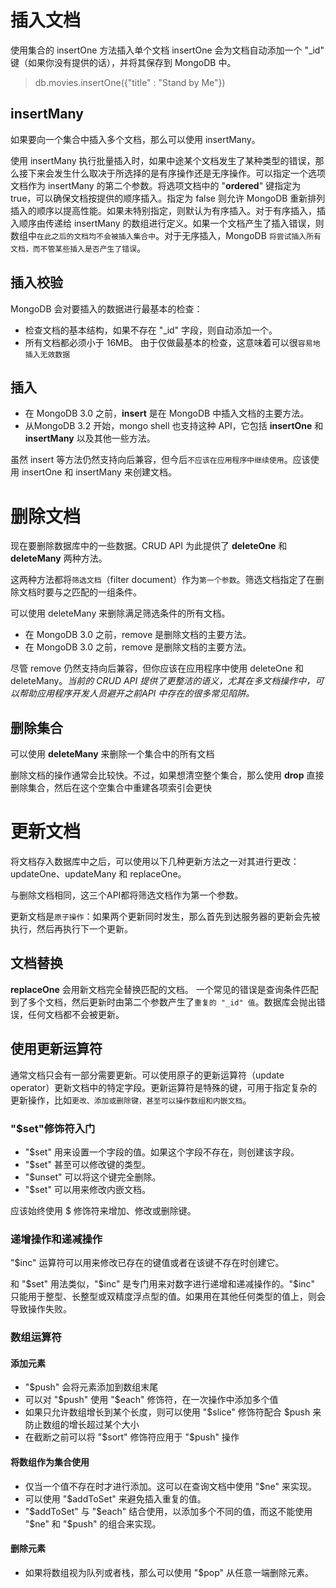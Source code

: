 # 插入文档

使用集合的 insertOne 方法插入单个文档
insertOne 会为文档自动添加一个 "_id" 键（如果你没有提供的话），并将其保存到 MongoDB 中。
> db.movies.insertOne({"title" : "Stand by Me"})

## insertMany
如果要向一个集合中插入多个文档，那么可以使用 insertMany。

使用 insertMany 执行批量插入时，如果中途某个文档发生了某种类型的错误，那么接下来会发生什么取决于所选择的是有序操作还是无序操作。可以指定一个选项文档作为 insertMany 的第二个参数。将选项文档中的 "**ordered**" 键指定为true，可以确保文档按提供的顺序插入。指定为 false 则允许 MongoDB 重新排列插入的顺序以提高性能。如果未特别指定，则默认为有序插入。对于有序插入，插入顺序由传递给 insertMany 的数组进行定义。如果一个文档产生了插入错误，则数组中`在此之后的文档均不会被插入集合中`。对于无序插入，MongoDB `将尝试插入所有文档，而不管某些插入是否产生了错误`。

## 插入校验

MongoDB 会对要插入的数据进行最基本的检查：
- 检查文档的基本结构，如果不存在 "\_id" 字段，则自动添加一个。
- 所有文档都必须小于 16MB。
由于仅做最基本的检查，这意味着可以很`容易地插入无效数据`

## 插入

- 在 MongoDB 3.0 之前，**insert** 是在 MongoDB 中插入文档的主要方法。
- 从MongoDB 3.2 开始，mongo shell 也支持这种 API，它包括 **insertOne** 和**insertMany** 以及其他一些方法。

虽然 insert 等方法仍然支持向后兼容，但今后`不应该在应用程序中继续使用`。应该使用 insertOne 和 insertMany 来创建文档。

# 删除文档

现在要删除数据库中的一些数据。CRUD API 为此提供了 **deleteOne** 和 **deleteMany** 两种方法。

这两种方法都将`筛选文档`（filter document）作为`第一个参数`。筛选文档指定了在删除文档时要与之匹配的一组条件。

可以使用 deleteMany 来删除满足筛选条件的所有文档。

- 在 MongoDB 3.0 之前，remove 是删除文档的主要方法。
- 在 MongoDB 3.0 之前，remove 是删除文档的主要方法。

尽管 remove 仍然支持向后兼容，但你应该在应用程序中使用 deleteOne 和 deleteMany。*当前的 CRUD API 提供了更整洁的语义，尤其在多文档操作中，可以帮助应用程序开发人员避开之前API 中存在的很多常见陷阱。*

## 删除集合

可以使用 **deleteMany** 来删除一个集合中的所有文档

删除文档的操作通常会比较快。不过，如果想清空整个集合，那么使用 **drop** 直接删除集合，然后在这个空集合中重建各项索引会更快

# 更新文档

将文档存入数据库中之后，可以使用以下几种更新方法之一对其进行更改：updateOne、updateMany 和 replaceOne。

与删除文档相同，这三个API都将筛选文档作为第一个参数。

更新文档是`原子操作`：如果两个更新同时发生，那么首先到达服务器的更新会先被执行，然后再执行下一个更新。

## 文档替换

**replaceOne** 会用新文档完全替换匹配的文档。
一个常见的错误是查询条件匹配到了多个文档，然后更新时由第二个参数产生了`重复的 "_id" 值`。数据库会抛出错误，任何文档都不会被更新。

## 使用更新运算符

通常文档只会有一部分需要更新。可以使用原子的更新运算符（update operator）更新文档中的特定字段。更新运算符是特殊的键，可用于指定复杂的更新操作，比如`更改、添加或删除键，甚至可以操作数组和内嵌文档`。

### "$set"修饰符入门

- "$set" 用来设置一个字段的值。如果这个字段不存在，则创建该字段。
- "$set" 甚至可以修改键的类型。
- "$unset" 可以将这个键完全删除。
- "$set" 可以用来修改内嵌文档。

应该始终使用 $ 修饰符来增加、修改或删除键。

### 递增操作和递减操作

"$inc" 运算符可以用来修改已存在的键值或者在该键不存在时创建它。

和 "\$set" 用法类似，"\$inc" 是专门用来对数字进行递增和递减操作的。"$inc" 只能用于整型、长整型或双精度浮点型的值。如果用在其他任何类型的值上，则会导致操作失败。

### 数组运算符

#### 添加元素

- "$push" 会将元素添加到数组末尾
- 可以对 "\$push" 使用 "$each" 修饰符，在一次操作中添加多个值
- 如果只允许数组增长到某个长度，则可以使用 "$slice" 修饰符配合 $push 来防止数组的增长超过某个大小
- 在截断之前可以将 "\$sort" 修饰符应用于 "$push" 操作

#### 将数组作为集合使用

- 仅当一个值不存在时才进行添加。这可以在查询文档中使用 "$ne" 来实现。
- 可以使用 "$addToSet" 来避免插入重复的值。
- "\$addToSet" 与 "\$each" 结合使用，以添加多个不同的值，而这不能使用 "\$ne" 和 "$push" 的组合来实现。

#### 删除元素

- 如果将数组视为队列或者栈，那么可以使用 "$pop" 从任意一端删除元素。